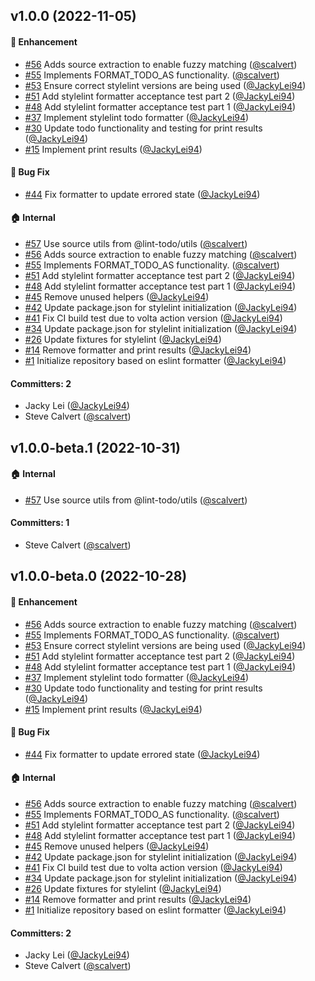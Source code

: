 

## v1.0.0 (2022-11-05)

#### :rocket: Enhancement
* [#56](https://github.com/lint-todo/stylelint-formatter-todo/pull/56) Adds source extraction to enable fuzzy matching ([@scalvert](https://github.com/scalvert))
* [#55](https://github.com/lint-todo/stylelint-formatter-todo/pull/55) Implements FORMAT_TODO_AS functionality. ([@scalvert](https://github.com/scalvert))
* [#53](https://github.com/lint-todo/stylelint-formatter-todo/pull/53) Ensure correct stylelint versions are being used ([@JackyLei94](https://github.com/JackyLei94))
* [#51](https://github.com/lint-todo/stylelint-formatter-todo/pull/51) Add stylelint formatter acceptance test part 2 ([@JackyLei94](https://github.com/JackyLei94))
* [#48](https://github.com/lint-todo/stylelint-formatter-todo/pull/48) Add stylelint formatter acceptance test part 1 ([@JackyLei94](https://github.com/JackyLei94))
* [#37](https://github.com/lint-todo/stylelint-formatter-todo/pull/37) Implement stylelint todo formatter ([@JackyLei94](https://github.com/JackyLei94))
* [#30](https://github.com/lint-todo/stylelint-formatter-todo/pull/30) Update todo functionality and testing for print results ([@JackyLei94](https://github.com/JackyLei94))
* [#15](https://github.com/lint-todo/stylelint-formatter-todo/pull/15) Implement print results ([@JackyLei94](https://github.com/JackyLei94))

#### :bug: Bug Fix
* [#44](https://github.com/lint-todo/stylelint-formatter-todo/pull/44) Fix formatter to update errored state ([@JackyLei94](https://github.com/JackyLei94))

#### :house: Internal
* [#57](https://github.com/lint-todo/stylelint-formatter-todo/pull/57) Use source utils from @lint-todo/utils ([@scalvert](https://github.com/scalvert))
* [#56](https://github.com/lint-todo/stylelint-formatter-todo/pull/56) Adds source extraction to enable fuzzy matching ([@scalvert](https://github.com/scalvert))
* [#55](https://github.com/lint-todo/stylelint-formatter-todo/pull/55) Implements FORMAT_TODO_AS functionality. ([@scalvert](https://github.com/scalvert))
* [#51](https://github.com/lint-todo/stylelint-formatter-todo/pull/51) Add stylelint formatter acceptance test part 2 ([@JackyLei94](https://github.com/JackyLei94))
* [#48](https://github.com/lint-todo/stylelint-formatter-todo/pull/48) Add stylelint formatter acceptance test part 1 ([@JackyLei94](https://github.com/JackyLei94))
* [#45](https://github.com/lint-todo/stylelint-formatter-todo/pull/45) Remove unused helpers ([@JackyLei94](https://github.com/JackyLei94))
* [#42](https://github.com/lint-todo/stylelint-formatter-todo/pull/42) Update package.json for stylelint initialization ([@JackyLei94](https://github.com/JackyLei94))
* [#41](https://github.com/lint-todo/stylelint-formatter-todo/pull/41) Fix CI build test due to volta action version ([@JackyLei94](https://github.com/JackyLei94))
* [#34](https://github.com/lint-todo/stylelint-formatter-todo/pull/34) Update package.json for stylelint initialization ([@JackyLei94](https://github.com/JackyLei94))
* [#26](https://github.com/lint-todo/stylelint-formatter-todo/pull/26) Update fixtures for stylelint ([@JackyLei94](https://github.com/JackyLei94))
* [#14](https://github.com/lint-todo/stylelint-formatter-todo/pull/14) Remove formatter and print results ([@JackyLei94](https://github.com/JackyLei94))
* [#1](https://github.com/lint-todo/stylelint-formatter-todo/pull/1) Initialize repository based on eslint formatter ([@JackyLei94](https://github.com/JackyLei94))

#### Committers: 2
- Jacky Lei ([@JackyLei94](https://github.com/JackyLei94))
- Steve Calvert ([@scalvert](https://github.com/scalvert))




## v1.0.0-beta.1 (2022-10-31)

#### :house: Internal
* [#57](https://github.com/lint-todo/stylelint-formatter-todo/pull/57) Use source utils from @lint-todo/utils ([@scalvert](https://github.com/scalvert))

#### Committers: 1
- Steve Calvert ([@scalvert](https://github.com/scalvert))


## v1.0.0-beta.0 (2022-10-28)

#### :rocket: Enhancement
* [#56](https://github.com/lint-todo/stylelint-formatter-todo/pull/56) Adds source extraction to enable fuzzy matching ([@scalvert](https://github.com/scalvert))
* [#55](https://github.com/lint-todo/stylelint-formatter-todo/pull/55) Implements FORMAT_TODO_AS functionality. ([@scalvert](https://github.com/scalvert))
* [#53](https://github.com/lint-todo/stylelint-formatter-todo/pull/53) Ensure correct stylelint versions are being used ([@JackyLei94](https://github.com/JackyLei94))
* [#51](https://github.com/lint-todo/stylelint-formatter-todo/pull/51) Add stylelint formatter acceptance test part 2 ([@JackyLei94](https://github.com/JackyLei94))
* [#48](https://github.com/lint-todo/stylelint-formatter-todo/pull/48) Add stylelint formatter acceptance test part 1 ([@JackyLei94](https://github.com/JackyLei94))
* [#37](https://github.com/lint-todo/stylelint-formatter-todo/pull/37) Implement stylelint todo formatter ([@JackyLei94](https://github.com/JackyLei94))
* [#30](https://github.com/lint-todo/stylelint-formatter-todo/pull/30) Update todo functionality and testing for print results ([@JackyLei94](https://github.com/JackyLei94))
* [#15](https://github.com/lint-todo/stylelint-formatter-todo/pull/15) Implement print results ([@JackyLei94](https://github.com/JackyLei94))

#### :bug: Bug Fix
* [#44](https://github.com/lint-todo/stylelint-formatter-todo/pull/44) Fix formatter to update errored state ([@JackyLei94](https://github.com/JackyLei94))

#### :house: Internal
* [#56](https://github.com/lint-todo/stylelint-formatter-todo/pull/56) Adds source extraction to enable fuzzy matching ([@scalvert](https://github.com/scalvert))
* [#55](https://github.com/lint-todo/stylelint-formatter-todo/pull/55) Implements FORMAT_TODO_AS functionality. ([@scalvert](https://github.com/scalvert))
* [#51](https://github.com/lint-todo/stylelint-formatter-todo/pull/51) Add stylelint formatter acceptance test part 2 ([@JackyLei94](https://github.com/JackyLei94))
* [#48](https://github.com/lint-todo/stylelint-formatter-todo/pull/48) Add stylelint formatter acceptance test part 1 ([@JackyLei94](https://github.com/JackyLei94))
* [#45](https://github.com/lint-todo/stylelint-formatter-todo/pull/45) Remove unused helpers ([@JackyLei94](https://github.com/JackyLei94))
* [#42](https://github.com/lint-todo/stylelint-formatter-todo/pull/42) Update package.json for stylelint initialization ([@JackyLei94](https://github.com/JackyLei94))
* [#41](https://github.com/lint-todo/stylelint-formatter-todo/pull/41) Fix CI build test due to volta action version ([@JackyLei94](https://github.com/JackyLei94))
* [#34](https://github.com/lint-todo/stylelint-formatter-todo/pull/34) Update package.json for stylelint initialization ([@JackyLei94](https://github.com/JackyLei94))
* [#26](https://github.com/lint-todo/stylelint-formatter-todo/pull/26) Update fixtures for stylelint ([@JackyLei94](https://github.com/JackyLei94))
* [#14](https://github.com/lint-todo/stylelint-formatter-todo/pull/14) Remove formatter and print results ([@JackyLei94](https://github.com/JackyLei94))
* [#1](https://github.com/lint-todo/stylelint-formatter-todo/pull/1) Initialize repository based on eslint formatter ([@JackyLei94](https://github.com/JackyLei94))

#### Committers: 2
- Jacky Lei ([@JackyLei94](https://github.com/JackyLei94))
- Steve Calvert ([@scalvert](https://github.com/scalvert))


